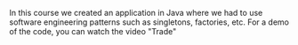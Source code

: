 In this course we created an application in Java where we had to use software engineering patterns such as singletons, factories, etc.
For a demo of the code, you can watch the video "Trade"
